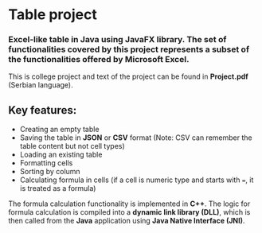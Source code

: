 # Table project

### Excel-like table in Java using JavaFX library. The set of functionalities covered by this project represents a subset of the functionalities offered by Microsoft Excel.

This is college project and text of the project can be found in **Project.pdf** (Serbian language).  

## Key features:
- Creating an empty table
- Saving the table in **JSON** or **CSV** format (Note: CSV can remember the table content but not cell types)
- Loading an existing table
- Formatting cells
- Sorting by column
- Calculating formula in cells (if a cell is numeric type and starts with `=`, it is treated as a formula)

The formula calculation functionality is implemented in **C++**. The logic for formula calculation is compiled into a **dynamic link library (DLL)**, which is then called from the **Java** application using **Java Native Interface (JNI)**.
